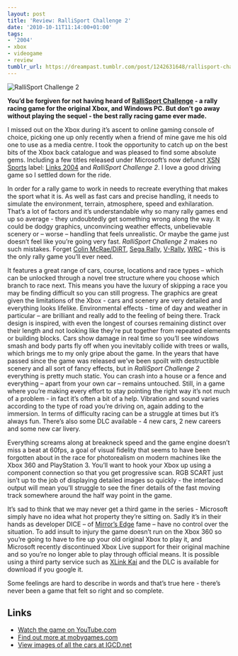 ```yaml
---
layout: post
title: 'Review: RalliSport Challenge 2'
date: '2010-10-11T11:14:00+01:00'
tags:
- '2004'
- xbox
- videogame
- review
tumblr_url: https://dreampast.tumblr.com/post/1242631648/rallisport-challenge-2
---
```

![RalliSport Challenge 2](https://64.media.tumblr.com/tumblr_la0zwhKO3I1qbfpni.jpg)

**You’d be forgiven for not having heard of [RalliSport Challenge](http://www.mobygames.com/game/rallisport-challenge) - a rally racing game for the original Xbox, and Windows PC. But don’t go away without playing the sequel - the best rally racing game ever made.**

I missed out on the Xbox during it’s ascent to online gaming console of choice, picking one up only recently when a friend of mine gave me his old one to use as a media centre. I took the opportunity to catch up on the best bits of the Xbox back catalogue and was pleased to find some absolute gems. Including a few titles released under Microsoft’s now defunct [XSN Sports](http://en.wikipedia.org/wiki/XSN_Sports) label: [Links 2004](http://www.mobygames.com/game/links-2004) and _RalliSport Challenge 2_. I love a good driving game so I settled down for the ride.

In order for a rally game to work in needs to recreate everything that makes the sport what it is. As well as fast cars and precise handling, it needs to simulate the environment, terrain, atmosphere, speed and exhilaration. That’s a lot of factors and it’s understandable why so many rally games end up so average - they undoubtedly get something wrong along the way. It could be dodgy graphics, unconvincing weather effects, unbelievable scenery or – worse – handling that feels unrealistic. Or maybe the game just doesn’t feel like you’re going very fast. _RalliSport Challenge 2_ makes no such mistakes. Forget [Colin McRae/DiRT](http://www.mobygames.com/game-group/colin-mcrae-rally-series), [Sega Rally](http://www.mobygames.com/game-group/sega-rally-series), [V-Rally](http://www.mobygames.com/game-group/v-rally-series), [WRC](http://www.mobygames.com/game-group/fia-wrc-licensees) - this is the only rally game you’ll ever need.

It features a great range of cars, course, locations and race types – which can be unlocked through a novel tree structure where you choose which branch to race next. This means you have the luxury of skipping a race you may be finding difficult so you can still progress. The graphics are great given the limitations of the Xbox - cars and scenery are very detailed and everything looks lifelike. Environmental effects - time of day and weather in particular – are brilliant and really add to the feeling of being there. Track design is inspired, with even the longest of courses remaining distinct over their length and not looking like they’re put together from repeated elements or building blocks. Cars show damage in real time so you’ll see windows smash and body parts fly off when you inevitably collide with trees or walls, which brings me to my only gripe about the game. In the years that have passed since the game was released we’ve been spoilt with destructible scenery and all sort of fancy effects, but in _RalliSport Challenge 2_ everything is pretty much static. You can crash into a house or a fence and everything – apart from your own car – remains untouched. Still, in a game where you’re making every effort to stay pointing the right way it’s not much of a problem - in fact it’s often a bit of a help. Vibration and sound varies according to the type of road you’re driving on, again adding to the immersion. In terms of difficulty racing can be a struggle at times but it’s always fun. There’s also some DLC available - 4 new cars, 2 new careers and some new car livery.

Everything screams along at breakneck speed and the game engine doesn’t miss a beat at 60fps, a goal of visual fidelity that seems to have been forgotten about in the race for photorealism on modern machines like the Xbox 360 and PlayStation 3. You’ll want to hook your Xbox up using a component connection so that you get progressive scan. RGB SCART just isn’t up to the job of displaying detailed images so quickly - the interlaced output will mean you’ll struggle to see the finer details of the fast moving track somewhere around the half way point in the game.

It’s sad to think that we may never get a third game in the series - Microsoft simply have no idea what hot property they’re sitting on. Sadly it’s in their hands as developer DICE – of [Mirror’s Edge](http://www.mobygames.com/game/mirrors-edge) fame – have no control over the situation. To add insult to injury the game doesn’t run on the Xbox 360 so you’re going to have to fire up your old original Xbox to play it, and Microsoft recently discontinued Xbox Live support for their original machine and so you’re no longer able to play through official means. It is possible using a third party service such as [XLink Kai](http://www.teamxlink.co.uk/) and the DLC is available for download if you google it.

Some feelings are hard to describe in words and that’s true here - there’s never been a game that felt so right and so complete.

## Links

- [Watch the game on YouTube.com](http://www.youtube.com/watch?v=oBmxhmOfVu8)
- [Find out more at mobygames.com](http://www.mobygames.com/game/rallisport-challenge-2)
- [View images of all the cars at IGCD.net](http://www.igcd.net/movie.php?id=19842082)